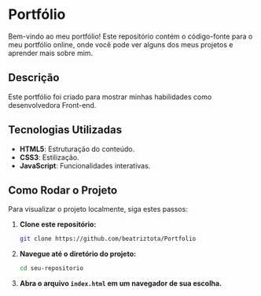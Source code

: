 # Portfólio 

Bem-vindo ao meu portfólio! Este repositório contém o código-fonte para o meu portfólio online, onde você pode ver alguns dos meus projetos e aprender mais sobre mim.

## Descrição

Este portfólio foi criado para mostrar minhas habilidades como desenvolvedora Front-end.

## Tecnologias Utilizadas

- **HTML5**: Estruturação do conteúdo.
- **CSS3**: Estilização.
- **JavaScript**: Funcionalidades interativas.



## Como Rodar o Projeto

Para visualizar o projeto localmente, siga estes passos:

1. **Clone este repositório:**

    ```bash
    git clone https://github.com/beatriztota/Portfolio
    ```

2. **Navegue até o diretório do projeto:**

    ```bash
    cd seu-repositorio
    ```

3. **Abra o arquivo `index.html` em um navegador de sua escolha.**


